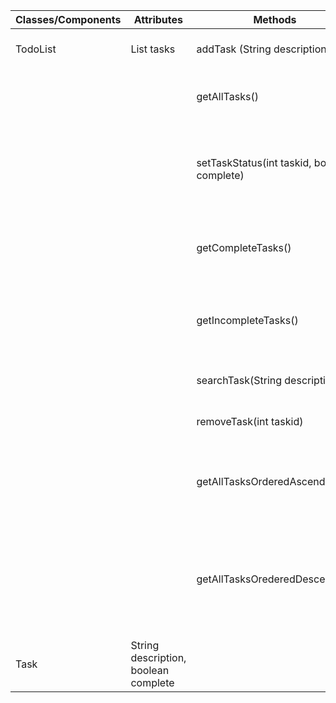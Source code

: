 | Classes/Components | Attributes                           | Methods                                     | Scenatios                                                                                       | Output                         |
|--------------------|--------------------------------------|---------------------------------------------|-------------------------------------------------------------------------------------------------|--------------------------------|
| TodoList           | List<Task> tasks                     | addTask (String description)                | 1. User adds a new task to the todo list.                                                       |                                |
|                    |                                      | getAllTasks()                               | 2. User wants to see all the tasks in the todo list                                             | List of all tasks              |
|                    |                                      | setTaskStatus(int taskid, boolean complete) | 3. User changes the status of a task (complete and incomplete)                                  |                                |
|                    |                                      | getCompleteTasks()                          | 4. Users wants to retrieve only the complete tasks                                              | List of complete tasks         |
|                    |                                      | getIncompleteTasks()                        | 5. Users wants to retrieve only he incomplete tasks                                             | List of incomlete tasks        |
|                    |                                      | searchTask(String description)              | 6. Users searches for a task                                                                    | Task or null if not found      |
|                    |                                      | removeTask(int taskid)                      | 7. User removes a task                                                                          |                                |
|                    |                                      | getAllTasksOrderedAscending()               | 8. User wants to see all the tasks in the todo list ordered alphabetivally                      | List of all tasks (ascending)  |
|                    |                                      | getAllTasksOrederedDescening()              | 9. User wants to see all the tasks in the todo list ordered alphabetivally  in descending order | List of all tasks (descending) |
| Task               | String description, boolean complete |                                             |                                                                                                 |                                |
